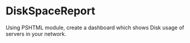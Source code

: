 # DiskSpaceReport
Using PSHTML module, create a dashboard which shows Disk usage of servers in your network.
